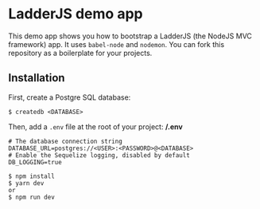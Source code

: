 # LadderJS demo app


This demo app shows you how to bootstrap a LadderJS (the NodeJS MVC framework) app. It uses `babel-node` and `nodemon`.
You can fork this repository as a boilerplate for your projects.

## Installation

First, create a Postgre SQL database:
```console
$ createdb <DATABASE>
```

Then, add a `.env` file at the root of your project:
**/.env**
```
# The database connection string
DATABASE_URL=postgres://<USER>:<PASSWORD>@<DATABASE>
# Enable the Sequelize logging, disabled by default
DB_LOGGING=true
```

```console
$ npm install
$ yarn dev
or
$ npm run dev
```